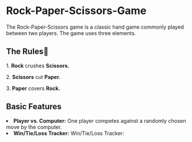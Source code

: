 # Rock-Paper-Scissors-Game
<p>The Rock-Paper-Scissors game is a classic hand game commonly played between two players. 
  The game uses three elements.</p>
  <h2>The Rules🚨</h2>
  <p> 1. <b>Rock</b> crushes <b>Scissors.</b></p>
  <p> 2. <b>Scissors</b> cut <b>Paper.</b></p>
  <p> 3. <b>Paper</b> covers <b>Rock.</b></p>
  <h2>Basic Features</h2>
  <li><b><span>Player vs. Computer:</span></span></b> One player competes against a randomly chosen move by the computer.</li>
  <li><b><span>Win/Tie/Loss Tracker:</span></b> Win/Tie/Loss Tracker: </li>
  
